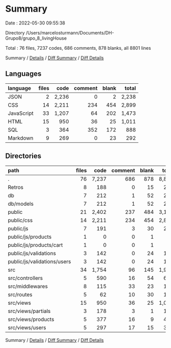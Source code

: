 # Summary

Date : 2022-05-30 09:55:38

Directory /Users/marcelosturmann/Documents/DH-Grupo8/grupo_8_livingHouse

Total : 76 files,  7237 codes, 686 comments, 878 blanks, all 8801 lines

Summary / [Details](details.md) / [Diff Summary](diff.md) / [Diff Details](diff-details.md)

## Languages
| language | files | code | comment | blank | total |
| :--- | ---: | ---: | ---: | ---: | ---: |
| JSON | 2 | 2,236 | 0 | 2 | 2,238 |
| CSS | 14 | 2,211 | 234 | 454 | 2,899 |
| JavaScript | 33 | 1,207 | 64 | 202 | 1,473 |
| HTML | 15 | 950 | 36 | 25 | 1,011 |
| SQL | 3 | 364 | 352 | 172 | 888 |
| Markdown | 9 | 269 | 0 | 23 | 292 |

## Directories
| path | files | code | comment | blank | total |
| :--- | ---: | ---: | ---: | ---: | ---: |
| . | 76 | 7,237 | 686 | 878 | 8,801 |
| Retros | 8 | 188 | 0 | 15 | 203 |
| db | 7 | 212 | 1 | 52 | 265 |
| db/models | 7 | 212 | 1 | 52 | 265 |
| public | 21 | 2,402 | 237 | 484 | 3,123 |
| public/css | 14 | 2,211 | 234 | 454 | 2,899 |
| public/js | 7 | 191 | 3 | 30 | 224 |
| public/js/products | 1 | 0 | 0 | 1 | 1 |
| public/js/products/cart | 1 | 0 | 0 | 1 | 1 |
| public/js/validations | 3 | 142 | 0 | 24 | 166 |
| public/js/validations/users | 3 | 142 | 0 | 24 | 166 |
| src | 34 | 1,754 | 96 | 145 | 1,995 |
| src/controllers | 5 | 590 | 16 | 54 | 660 |
| src/middlewares | 8 | 115 | 33 | 23 | 171 |
| src/routes | 5 | 62 | 10 | 30 | 102 |
| src/views | 15 | 950 | 36 | 25 | 1,011 |
| src/views/partials | 3 | 178 | 3 | 1 | 182 |
| src/views/products | 5 | 377 | 16 | 9 | 402 |
| src/views/users | 5 | 297 | 17 | 15 | 329 |

Summary / [Details](details.md) / [Diff Summary](diff.md) / [Diff Details](diff-details.md)